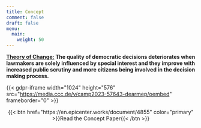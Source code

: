 ```yaml
---
title: Concept
comment: false
draft: false
menu:
  main:
    weight: 50
---
```

**<u>Theory of Change:</u> The quality of democratic decisions deteriorates when lawmakers are
solely influenced by special interest and they improve with increased public scrutiny
and more citizens being involved in the decision making process.**

{{< gdpr-iframe width="1024" height="576" src="https://media.ccc.de/v/camp2023-57643-dearmep/oembed" frameborder="0" >}}
<br/>
<div align="center">{{< btn href="https://en.epicenter.works/document/4855" color="primary" >}}Read the Concept Paper{{< /btn >}}</div>
